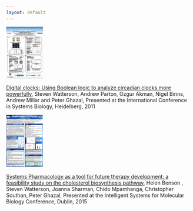 ```yaml
---
layout: default
---
```


<img src="/assets/img/Capture1.PNG" alt="poster1" width="100px"/>

[Digital clocks: Using Boolean logic to analyze circadian clocks more powerfully](http://dx.doi.org/10.6084/m9.figshare.97316), Steven Watterson, Andrew Parton, Ozgur Akman, Nigel Binns, Andrew Millar and Peter Ghazal, Presented at the International Conference in Systems Biology, Heidelberg, 2011  





<img src="/assets/img/Capture2.PNG" alt="poster2" width="100px"/>

[Systems Pharmacology as a tool for future therapy development: a feasibility study on the cholesterol biosynthesis pathway](https://figshare.com/articles/Systems_Pharmacology_as_a_tool_for_future_therapy_development_a_feasibility_study_on_the_cholesterol_biosynthesis_pathway/3398506), Helen Benson , Steven Watterson, Joanna Sharman, Chido Mpamhanga, Christopher Southan, Peter Ghazal, Presented at the Intelligent Systems for Molecular Biology Conference, Dublin, 2015
 
